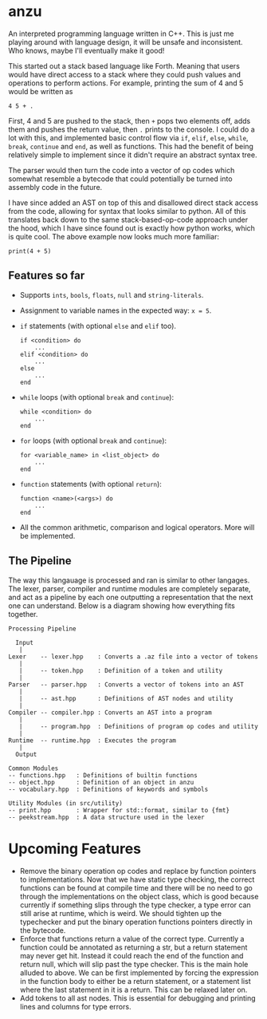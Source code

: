 # anzu
An interpreted programming language written in C++. This is just me playing around with language design, it will be unsafe and inconsistent. Who knows, maybe I'll eventually make it good!

This started out a stack based language like Forth. Meaning that users would have direct access to a stack where they could push values and operations to perform actions. For example, printing the sum of 4 and 5 would be written as

```
4 5 + .
```
First, 4 and 5 are pushed to the stack, then `+` pops two elements off, adds them and pushes the return value, then `.` prints to the console. I could do a lot with this, and implemented basic control flow via `if`, `elif`, `else`, `while`, `break`, `continue` and `end`, as well as functions. This had the benefit of being relatively simple to implement since it didn't require an abstract syntax tree.

The parser would then turn the code into a vector of op codes which somewhat resemble a bytecode that could potentially be turned into assembly code in the future.

I have since added an AST on top of this and disallowed direct stack access from the code, allowing for syntax that looks similar to python. All of this translates back down to the same stack-based-op-code approach under the hood, which I have since found out is exactly how python works, which is quite cool. The above example now looks much more familiar:

```
print(4 + 5)
```

## Features so far
* Supports `ints`, `bools`, `floats`, `null` and `string-literals`.
* Assignment to variable names in the expected way: `x = 5`.
* `if` statements (with optional `else` and `elif` too).

    ```
    if <condition> do
        ...
    elif <condition> do
        ...
    else
        ...
    end
    ```
* `while` loops (with optional `break` and `continue`):

    ```
    while <condition> do
        ...
    end
    ```
* `for` loops (with optional `break` and `continue`):

    ```
    for <variable_name> in <list_object> do
        ...
    end
    ```
* `function` statements (with optional `return`):

    ```
    function <name>(<args>) do
        ...
    end
    ```
* All the common arithmetic, comparison and logical operators. More will be implemented.

## The Pipeline
The way this langauage is processed and ran is similar to other langages. The lexer, parser, compiler and runtime modules are completely separate, and act as a pipeline by each one outputting a representation that the next one can understand. Below is a diagram showing how everything fits together.


```
Processing Pipeline

  Input
   |
Lexer    -- lexer.hpp    : Converts a .az file into a vector of tokens
   |
   |     -- token.hpp    : Definition of a token and utility
   |
Parser   -- parser.hpp   : Converts a vector of tokens into an AST
   |
   |     -- ast.hpp      : Definitions of AST nodes and utility
   |
Compiler -- compiler.hpp : Converts an AST into a program
   |
   |     -- program.hpp  : Definitions of program op codes and utility
   |
Runtime  -- runtime.hpp  : Executes the program
   |
  Output

Common Modules
-- functions.hpp   : Definitions of builtin functions
-- object.hpp      : Definition of an object in anzu
-- vocabulary.hpp  : Definitions of keywords and symbols

Utility Modules (in src/utility)
-- print.hpp       : Wrapper for std::format, similar to {fmt}
-- peekstream.hpp  : A data structure used in the lexer
```

# Upcoming Features
* Remove the binary operation op codes and replace by function pointers to implementations. Now that we have static type checking, the correct functions can be found at compile time and there will be no need to go through the implementations on the object class, which is good because currently if something slips through the type checker, a type error can still arise at runtime, which is weird. We should tighten up the typechecker and put the binary operation functions pointers directly in the bytecode.
* Enforce that functions return a value of the correct type. Currently a function could be annotated as returning a str, but a return statement may never get hit. Instead it could reach the end of the function and return null, which will slip past the type checker. This is the main hole alluded to above. We can be first implemented by forcing the expression in the function body to either be a return statement, or a statement list where the last statement in it is a return. This can be relaxed later on.
* Add tokens to all ast nodes. This is essential for debugging and printing lines and columns for type errors.